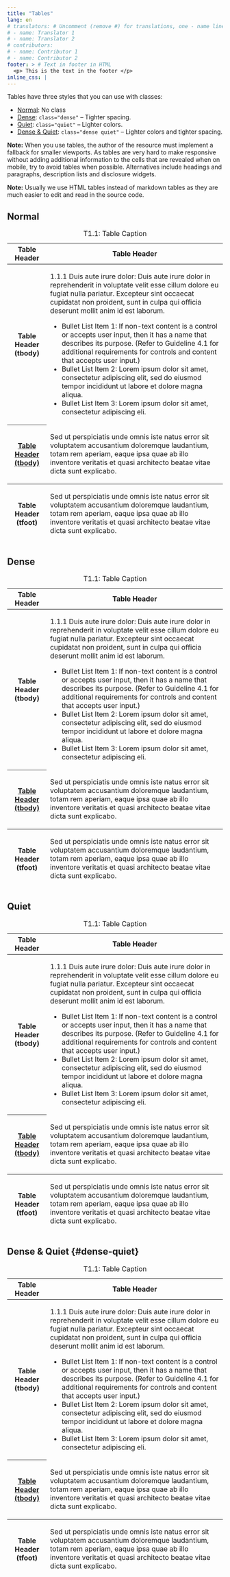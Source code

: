 ```yaml
---
title: "Tables"
lang: en
# translators: # Uncomment (remove #) for translations, one - name line per translator.
# - name: Translator 1
# - name: Translator 2
# contributors:
# - name: Contributor 1
# - name: Contributor 2
footer: > # Text in footer in HTML
  <p> This is the text in the footer </p>
inline_css: |
---
```


Tables have three styles that you can use with classes:

* [Normal](#normal): No class
* [Dense](#dense): `class="dense"` – Tighter spacing.
* [Quiet](#quiet): `class="quiet"` – Lighter colors.
* [Dense & Quiet](#dense-quiet): `class="dense quiet"` – Lighter colors and tighter spacing.

**Note:** When you use tables, the author of the resource must implement a fallback for smaller viewports. As tables are very hard to make responsive without adding additional information to the cells that are revealed when on mobile, try to avoid tables when possible. Alternatives include headings and paragraphs, description lists and disclosure widgets.

**Note:** Usually we use HTML tables instead of markdown tables as they are much easier to edit and read in the source code.

## Normal

<table>
  <caption>T1.1: Table Caption</caption>
  <thead>
    <tr>
      <th>Table Header</th>
      <th>Table Header</th>
    </tr>
  </thead>
  <tbody>
    <tr>
      <th>Table Header (tbody)</th>
      <td>
        <p>1.1.1 Duis aute irure dolor: Duis aute irure dolor in reprehenderit in voluptate velit esse cillum dolore eu fugiat nulla pariatur. Excepteur sint occaecat cupidatat non proident, sunt in culpa qui officia deserunt mollit anim id est laborum.</p>
        <ul>
          <li>Bullet List Item 1: If non-text content is a control or accepts user input, then it has a name that describes its purpose. (Refer to Guideline 4.1 for additional requirements for controls and content that accepts user input.)</li>
          <li>Bullet List Item 2: Lorem ipsum dolor sit amet, consectetur adipiscing elit, sed do eiusmod tempor incididunt ut labore et dolore magna aliqua.</li>
          <li>Bullet List Item 3: Lorem ipsum dolor sit amet, consectetur adipiscing eli.</li>
        </ul>
      </td>
    </tr>
    <tr>
      <th><a href="#">Table Header (tbody)</a></th>
      <td><p>Sed ut perspiciatis unde omnis iste natus error sit voluptatem accusantium doloremque laudantium, totam rem aperiam, eaque ipsa quae ab illo inventore veritatis et quasi architecto beatae vitae dicta sunt explicabo.</p></td>
    </tr>
  </tbody>
  <tfoot>
    <tr>
      <th>Table Header (tfoot)</th>
      <td><p>Sed ut perspiciatis unde omnis iste natus error sit voluptatem accusantium doloremque laudantium, totam rem aperiam, eaque ipsa quae ab illo inventore veritatis et quasi architecto beatae vitae dicta sunt explicabo.</p></td>
    </tr>
  </tfoot>
</table>

## Dense

<table class="dense">
  <caption>T1.1: Table Caption</caption>
  <thead>
    <tr>
      <th>Table Header</th>
      <th>Table Header</th>
    </tr>
  </thead>
  <tbody>
    <tr>
      <th>Table Header (tbody)</th>
      <td>
        <p>1.1.1 Duis aute irure dolor: Duis aute irure dolor in reprehenderit in voluptate velit esse cillum dolore eu fugiat nulla pariatur. Excepteur sint occaecat cupidatat non proident, sunt in culpa qui officia deserunt mollit anim id est laborum.</p>
        <ul>
          <li>Bullet List Item 1: If non-text content is a control or accepts user input, then it has a name that describes its purpose. (Refer to Guideline 4.1 for additional requirements for controls and content that accepts user input.)</li>
          <li>Bullet List Item 2: Lorem ipsum dolor sit amet, consectetur adipiscing elit, sed do eiusmod tempor incididunt ut labore et dolore magna aliqua.</li>
          <li>Bullet List Item 3: Lorem ipsum dolor sit amet, consectetur adipiscing eli.</li>
        </ul>
      </td>
    </tr>
    <tr>
      <th><a href="#">Table Header (tbody)</a></th>
      <td><p>Sed ut perspiciatis unde omnis iste natus error sit voluptatem accusantium doloremque laudantium, totam rem aperiam, eaque ipsa quae ab illo inventore veritatis et quasi architecto beatae vitae dicta sunt explicabo.</p></td>
    </tr>
  </tbody>
  <tfoot>
    <tr>
      <th>Table Header (tfoot)</th>
      <td><p>Sed ut perspiciatis unde omnis iste natus error sit voluptatem accusantium doloremque laudantium, totam rem aperiam, eaque ipsa quae ab illo inventore veritatis et quasi architecto beatae vitae dicta sunt explicabo.</p></td>
    </tr>
  </tfoot>
</table>


## Quiet

<table class="quiet">
  <caption>T1.1: Table Caption</caption>
  <thead>
    <tr>
      <th>Table Header</th>
      <th>Table Header</th>
    </tr>
  </thead>
  <tbody>
    <tr>
      <th>Table Header (tbody)</th>
      <td>
        <p>1.1.1 Duis aute irure dolor: Duis aute irure dolor in reprehenderit in voluptate velit esse cillum dolore eu fugiat nulla pariatur. Excepteur sint occaecat cupidatat non proident, sunt in culpa qui officia deserunt mollit anim id est laborum.</p>
        <ul>
          <li>Bullet List Item 1: If non-text content is a control or accepts user input, then it has a name that describes its purpose. (Refer to Guideline 4.1 for additional requirements for controls and content that accepts user input.)</li>
          <li>Bullet List Item 2: Lorem ipsum dolor sit amet, consectetur adipiscing elit, sed do eiusmod tempor incididunt ut labore et dolore magna aliqua.</li>
          <li>Bullet List Item 3: Lorem ipsum dolor sit amet, consectetur adipiscing eli.</li>
        </ul>
      </td>
    </tr>
    <tr>
      <th><a href="#">Table Header (tbody)</a></th>
      <td><p>Sed ut perspiciatis unde omnis iste natus error sit voluptatem accusantium doloremque laudantium, totam rem aperiam, eaque ipsa quae ab illo inventore veritatis et quasi architecto beatae vitae dicta sunt explicabo.</p></td>
    </tr>
  </tbody>
  <tfoot>
    <tr>
      <th>Table Header (tfoot)</th>
      <td><p>Sed ut perspiciatis unde omnis iste natus error sit voluptatem accusantium doloremque laudantium, totam rem aperiam, eaque ipsa quae ab illo inventore veritatis et quasi architecto beatae vitae dicta sunt explicabo.</p></td>
    </tr>
  </tfoot>
</table>

## Dense & Quiet {#dense-quiet}

<table class="dense quiet">
  <caption>T1.1: Table Caption</caption>
  <thead>
    <tr>
      <th>Table Header</th>
      <th>Table Header</th>
    </tr>
  </thead>
  <tbody>
    <tr>
      <th>Table Header (tbody)</th>
      <td>
        <p>1.1.1 Duis aute irure dolor: Duis aute irure dolor in reprehenderit in voluptate velit esse cillum dolore eu fugiat nulla pariatur. Excepteur sint occaecat cupidatat non proident, sunt in culpa qui officia deserunt mollit anim id est laborum.</p>
        <ul>
          <li>Bullet List Item 1: If non-text content is a control or accepts user input, then it has a name that describes its purpose. (Refer to Guideline 4.1 for additional requirements for controls and content that accepts user input.)</li>
          <li>Bullet List Item 2: Lorem ipsum dolor sit amet, consectetur adipiscing elit, sed do eiusmod tempor incididunt ut labore et dolore magna aliqua.</li>
          <li>Bullet List Item 3: Lorem ipsum dolor sit amet, consectetur adipiscing eli.</li>
        </ul>
      </td>
    </tr>
    <tr>
      <th><a href="#">Table Header (tbody)</a></th>
      <td><p>Sed ut perspiciatis unde omnis iste natus error sit voluptatem accusantium doloremque laudantium, totam rem aperiam, eaque ipsa quae ab illo inventore veritatis et quasi architecto beatae vitae dicta sunt explicabo.</p></td>
    </tr>
  </tbody>
  <tfoot>
    <tr>
      <th>Table Header (tfoot)</th>
      <td><p>Sed ut perspiciatis unde omnis iste natus error sit voluptatem accusantium doloremque laudantium, totam rem aperiam, eaque ipsa quae ab illo inventore veritatis et quasi architecto beatae vitae dicta sunt explicabo.</p></td>
    </tr>
  </tfoot>
</table>
